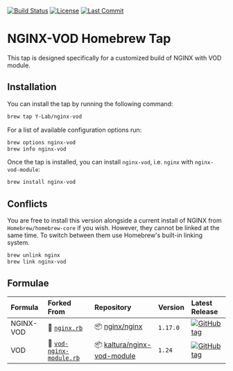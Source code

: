 [![Build Status](https://travis-ci.org/Y-Lab/homebrew-nginx-vod.svg)](https://travis-ci.org/Y-Lab/homebrew-nginx-vod)
[![License](https://img.shields.io/github/license/Y-Lab/homebrew-nginx-vod.svg)](https://github.com/Y-Lab/homebrew-nginx-vod/blob/master/LICENSE)
[![Last Commit](https://img.shields.io/github/last-commit/Y-Lab/homebrew-nginx-vod.svg)](https://github.com/Y-Lab/homebrew-nginx-vod/commits/master)

# NGINX-VOD Homebrew Tap
This tap is designed specifically for a customized build of NGINX with VOD module.

## Installation
You can install the tap by running the following command:

```sh
brew tap Y-Lab/nginx-vod
```

For a list of available configuration options run:

```sh
brew options nginx-vod
brew info nginx-vod
```

Once the tap is installed, you can install `nginx-vod`, i.e. `nginx` with `nginx-vod-module`:

```sh
brew install nginx-vod
```

## Conflicts
You are free to install this version alongside a current install of NGINX from `Homebrew/homebrew-core` if you wish. However, they cannot be linked at the same time. To switch between them use Homebrew's built-in linking system.

```sh
brew unlink nginx
brew link nginx-vod
```

## Formulae
|Formula|Forked From|Repository|Version|Latest Release|
|:--|:--|:--|:--|:--|
|NGINX-VOD|:page_facing_up: [`nginx.rb`](https://github.com/Homebrew/homebrew-core/blob/master/Formula/nginx.rb)|:package: [nginx/nginx](https://github.com/nginx/nginx)|`1.17.0`|[![GitHub tag](https://img.shields.io/github/tag/nginx/nginx.svg)](https://github.com/nginx/nginx/releases)|
|VOD|:page_facing_up: [`vod-nginx-module.rb`](https://github.com/denji/homebrew-nginx/blob/master/Formula/vod-nginx-module.rb)|:package: [kaltura/nginx-vod-module](https://github.com/kaltura/nginx-vod-module)|`1.24`|[![GitHub tag](https://img.shields.io/github/tag/kaltura/nginx-vod-module.svg)](https://github.com/kaltura/nginx-vod-module/releases)|

